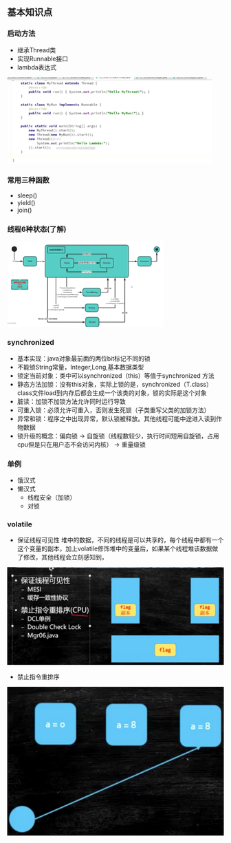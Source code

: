 ## 基本知识点

### 启动方法
- 继承Thread类
- 实现Runnable接口
- lambda表达式

<img src="https://raw.githubusercontent.com/zhouyubiu/gitnotes_images/master/gitnote/2020/03/30/1585569518712-1585569518748.png" weight=400 height=200/>


### 常用三种函数
- sleep()
- yield()
- join()




### 线程6种状态(了解)
<img src="https://raw.githubusercontent.com/zhouyubiu/gitnotes_images/master/gitnote/2020/03/30/1585508531806-1585508531810.png" wight=400 height=200 />

### synchronized
- 基本实现：java对象最前面的两位bit标记不同的锁
- 不能锁String常量，Integer,Long,基本数据类型
- 锁定当前对象：类中可以synchronized（this）等值于synchronized 方法
- 静态方法加锁：没有this对象，实际上锁的是，synchronized（T.class）class文件load到内存后都会生成一个该类的对象，锁的实际是这个对象
- 脏读：加锁不加锁方法允许同时运行导致
- 可重入锁：必须允许可重入，否则发生死锁（子类重写父类的加锁方法）
- 异常和锁：程序之中出现异常，默认锁被释放。其他线程可能中途进入读到作物数据
- 锁升级的概念：偏向锁 -> 自旋锁（线程数较少，执行时间短用自旋锁，占用cpu但是只在用户态不会访问内核） -> 重量级锁

### 单例
- 饿汉式
- 懒汉式
  - 线程安全（加锁）
  - 对锁 

### volatile

- 保证线程可见性
堆中的数据，不同的线程是可以共享的，每个线程中都有一个这个变量的副本，加上volatile修饰堆中的变量后，如果某个线程堆该数据做了修改，其他线程会立刻感知到，

![title](https://raw.githubusercontent.com/zhouyubiu/gitnotes_images/master/gitnote/2020/03/31/1585668645128-1585668645162.png)

- 禁止指令重排序
  

![title](https://raw.githubusercontent.com/zhouyubiu/gitnotes_images/master/gitnote/2020/04/01/1585670421333-1585670421336.png)


